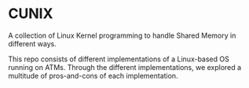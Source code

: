 # CUNIX

A collection of Linux Kernel programming to handle Shared Memory in different ways.

This repo consists of different implementations of a Linux-based OS running on ATMs.
Through the different implementations, we explored a multitude of pros-and-cons of each implementation.
